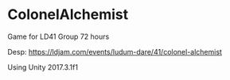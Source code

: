 # ColonelAlchemist
Game for LD41 Group 72 hours

Desp: https://ldjam.com/events/ludum-dare/41/colonel-alchemist

Using Unity 2017.3.1f1
